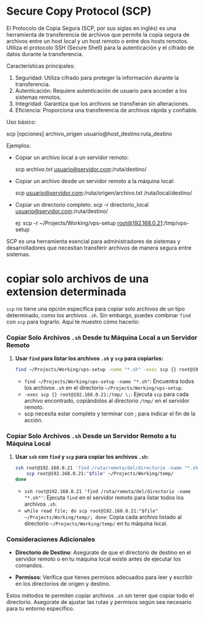 # Secure Copy Protocol (SCP)

El Protocolo de Copia Segura (SCP, por sus siglas en inglés) es una herramienta de transferencia de archivos que permite la copia segura de archivos entre un host local y un host remoto o entre dos hosts remotos. Utiliza el protocolo SSH (Secure Shell) para la autenticación y el cifrado de datos durante la transferencia.

Características principales:

1. Seguridad: Utiliza cifrado para proteger la información durante la transferencia.
2. Autenticación: Requiere autenticación de usuario para acceder a los sistemas remotos.
3. Integridad: Garantiza que los archivos se transfieran sin alteraciones.
4. Eficiencia: Proporciona una transferencia de archivos rápida y confiable.

Uso básico:

scp [opciones] archivo_origen usuario@host_destino:ruta_destino


Ejemplos:
- Copiar un archivo local a un servidor remoto:
  
  scp archivo.txt usuario@servidor.com:/ruta/destino/
  

- Copiar un archivo desde un servidor remoto a la máquina local:
  
  scp usuario@servidor.com:/ruta/origen/archivo.txt /ruta/local/destino/

- Copiar un directorio completo:
  scp -r directorio_local usuario@servidor.com:/ruta/destino/

  ej:
  scp -r ~/Projects/Working/vps-setup root@192.168.0.21:/tmp/vps-setup

  

SCP es una herramienta esencial para administradores de sistemas y desarrolladores que necesitan transferir archivos de manera segura entre sistemas.

# copiar solo archivos de una extension determinada
`scp` no tiene una opción específica para copiar solo archivos de un tipo determinado, como los archivos `.sh`. Sin embargo, puedes combinar `find` con `scp` para lograrlo. Aquí te muestro cómo hacerlo:

### Copiar Solo Archivos `.sh` Desde tu Máquina Local a un Servidor Remoto

1. **Usar `find` para listar los archivos `.sh` y `scp` para copiarlos:**

   ```bash
   find ~/Projects/Working/vps-setup -name "*.sh" -exec scp {} root@192.168.0.21:/tmp/vps-setup \;
   ```

   - `find ~/Projects/Working/vps-setup -name "*.sh"`: Encuentra todos los archivos `.sh` en el directorio `~/Projects/Working/vps-setup`.
   - `-exec scp {} root@192.168.0.21:/tmp/ \;`: Ejecuta `scp` para cada archivo encontrado, copiándolos al directorio `/tmp/` en el servidor remoto.
   - scp necesita estar completo y terminar con \; para indicar el fin de la acción.

### Copiar Solo Archivos `.sh` Desde un Servidor Remoto a tu Máquina Local

1. **Usar `ssh` con `find` y `scp` para copiar los archivos `.sh`:**

   ```bash
   ssh root@192.168.0.21 'find /ruta/remota/del/directorio -name "*.sh"' | while read file; do
       scp root@192.168.0.21:"$file" ~/Projects/Working/temp/
   done
   ```

   - `ssh root@192.168.0.21 'find /ruta/remota/del/directorio -name "*.sh"'`: Ejecuta `find` en el servidor remoto para listar todos los archivos `.sh`.
   - `while read file; do scp root@192.168.0.21:"$file" ~/Projects/Working/temp/; done`: Copia cada archivo listado al directorio `~/Projects/Working/temp/` en tu máquina local.

### Consideraciones Adicionales

- **Directorio de Destino**: Asegúrate de que el directorio de destino en el servidor remoto o en tu máquina local existe antes de ejecutar los comandos.

- **Permisos**: Verifica que tienes permisos adecuados para leer y escribir en los directorios de origen y destino.

Estos métodos te permiten copiar archivos `.sh` sin tener que copiar todo el directorio. Asegúrate de ajustar las rutas y permisos según sea necesario para tu entorno específico.

